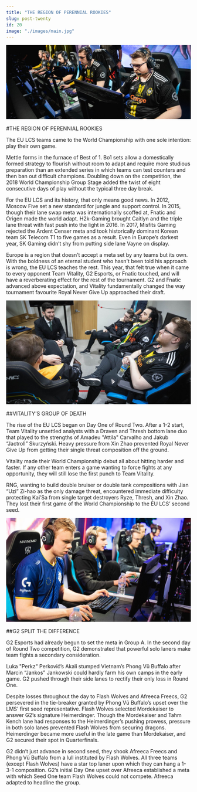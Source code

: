 ```yaml
---
title: "THE REGION OF PERENNIAL ROOKIES"
slug: post-twenty
id: 20
image: "./images/main.jpg"
---
```


<!-- markdownlint-disable MD033 -->

<img src="./images/main.jpg" alt="Title"/>

#THE REGION OF PERENNIAL ROOKIES

The EU LCS teams came to the World Championship with one sole intention: play their own game.

Mettle forms in the furnace of Best of 1. Bo1 sets allow a domestically formed strategy to flourish without room to adapt and require more studious preparation than an extended series in which teams can test counters and then ban out difficult champions. Doubling down on the competition, the 2018 World Championship Group Stage added the twist of eight consecutive days of play without the typical three day break.

For the EU LCS and its history, that only means good news. In 2012, Moscow Five set a new standard for jungle and support control. In 2015, though their lane swap meta was internationally scoffed at, Fnatic and Origen made the world adapt. H2k-Gaming brought Caitlyn and the triple lane threat with fast push into the light in 2016. In 2017, Misfits Gaming rejected the Ardent Censer meta and took historically dominant Korean team SK Telecom T1 to five games as a result. Even in Europe’s darkest year, SK Gaming didn’t shy from putting side lane Vayne on display.

Europe is a region that doesn’t accept a meta set by any teams but its own. With the boldness of an eternal student who hasn't been told his approach is wrong, the EU LCS teaches the rest. This year, that felt true when it came to every opponent Team Vitality, G2 Esports, or Fnatic touched, and will have a reverberating effect for the rest of the tournament. G2 and Fnatic advanced above expectation, and Vitality fundamentally changed the way tournament favourite Royal Never Give Up approached their draft.

<img src="./images/picture1.jpg" alt="Title"/>

##VITALITY'S GROUP OF DEATH

The rise of the EU LCS began on Day One of Round Two. After a 1-2 start, Team Vitality unsettled analysts with a Draven and Thresh bottom lane duo that played to the strengths of Amadeu "Attila" Carvalho and Jakub “Jactroll” Skurzyński. Heavy pressure from Xin Zhao prevented Royal Never Give Up from getting their single threat composition off the ground.

Vitality made their World Championship debut all about hitting harder and faster. If any other team enters a game wanting to force fights at any opportunity, they will still lose the first punch to Team Vitality.

RNG, wanting to build double bruiser or double tank compositions with Jian “Uzi” Zi-hao as the only damage threat, encountered immediate difficulty protecting Kai’Sa from single target destroyers Ryze, Thresh, and Xin Zhao. They lost their first game of the World Championship to the EU LCS’ second seed.


<img src="./images/picture2.jpg" alt="Title"/>

##G2 SPLIT THE DIFFERENCE

G2 Esports had already begun to set the meta in Group A. In the second day of Round Two competition, G2 demonstrated that powerful solo laners make team fights a secondary consideration.

Luka "Perkz" Perković’s Akali stumped Vietnam’s Phong Vũ Buffalo after Marcin “Jankos” Jankowski could hardly farm his own camps in the early game. G2 pushed through their side lanes to rectify their only loss in Round One.

Despite losses throughout the day to Flash Wolves and Afreeca Freecs, G2 persevered in the tie-breaker granted by Phong Vũ Buffalo’s upset over the LMS’ first seed representative. Flash Wolves selected Mordekaiser to answer G2’s signature Heimerdinger. Though the Mordekaiser and Tahm Kench lane had responses to the Heimerdinger’s pushing prowess, pressure in both solo lanes prevented Flash Wolves from securing dragons. Heimerdinger became more useful in the late game than Mordekaiser, and G2 secured their spot in Quarterfinals.

G2 didn’t just advance in second seed, they shook Afreeca Freecs and Phong Vũ Buffalo from a lull instituted by Flash Wolves. All three teams (except Flash Wolves) have a star top laner upon which they can hang a 1-3-1 composition. G2’s initial Day One upset over Afreeca established a meta with which Seed One team Flash Wolves could not compete. Afreeca adapted to headline the group.